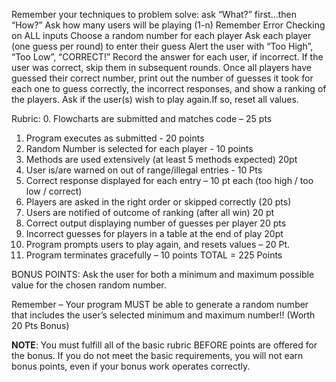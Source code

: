 Remember your techniques to problem solve: ask “What?” first…then “How?”
Ask how many users will be playing (1-n)
Remember Error Checking on ALL inputs
Choose a random number for each player
Ask each player (one guess per round) to enter their guess
Alert the user with “Too High”, “Too Low”, “CORRECT!”
Record the answer for each user, if incorrect.
If the user was correct, skip them in subsequent rounds.
Once all players have guessed their correct number, print out the number of guesses it took for each one to guess correctly, the incorrect responses, and show a ranking of the players.
Ask if the user(s) wish to play again.If so, reset all values.
 
Rubric:
0. Flowcharts are submitted and matches code – 25 pts
1. Program executes as submitted  - 20 points
2. Random Number is selected for each player - 10 points
3. Methods are used extensively (at least 5 methods expected) 20pt
4. User is/are warned on out of range/illegal entries - 10 Pts
5. Correct response displayed for each entry – 10 pt each
                                                (too high / too low / correct)
6. Players are asked in the right order or skipped correctly (20 pts)
7. Users are notified of outcome of ranking (after all win) 20 pt
8. Correct output displaying number of guesses per player 20 pts
9. Incorrect guesses for players in a table at the end of play 20pt
10. Program prompts users to play again, and resets values – 20 Pt.
11. Program terminates gracefully – 10 points
                                                TOTAL = 225 Points
 
BONUS POINTS:
Ask the user for both a minimum and maximum possible value for the chosen random number. 
 
Remember – Your program MUST be able to generate a random number that includes the user’s selected minimum and maximum number!!  (Worth 20 Pts Bonus)
 
**NOTE**:  You must fulfill all of the basic rubric BEFORE points are offered for the bonus.  If you do not meet the basic requirements, you will not earn bonus points, even if your bonus work operates correctly.
 
